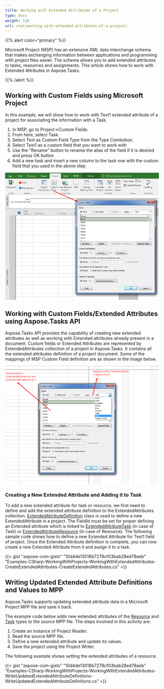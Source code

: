 ```yaml
---
title: Working with Extended Attributes of a Project
type: docs
weight: 110
url: /net/working-with-extended-attributes-of-a-project/
---
```


{{% alert color="primary" %}} 

Microsoft Project (MSP) has an extensive XML data interchange schema that makes exchanging information between applications and programming with project files easier. The schema allows you to add extended attributes to tasks, resources and assignments. This article shows how to work with Extended Attributes in Aspose.Tasks.

{{% /alert %}} 
## **Working with Custom Fields using Microsoft Project**
In this example, we will show how to work with Text1 extended attribute of a project for associating the information with a Task.

1. In MSP, go to Project->Custom Fields.
1. From here, select Task.
1. Select Text as Custom Field Type from the Type Combobox.
1. Select Text1 as a custom field that you want to work with
1. Use the "Rename" button to rename the alias of the field if it is desired and press OK button
1. Add a new task and insert a new column to the task row with the custom field that you used in the above step

![todo:image_alt_text](working-with-extended-attributes-of-a-project_1.png)
## **Working with Custom Fields/Extended Attributes using Aspose.Tasks API**
Aspose.Tasks API provides the capability of creating new extended attributes as well as working with Extended attributes already present in a document. Custom fields or Extended Attributes are represented by ExtendedAttributes collection of a project in Aspose.Tasks. It contains all the extended attributes definition of a project document. Some of the mappings of MSP Custom Field definition are as shown in the image below.

![todo:image_alt_text](working-with-extended-attributes-of-a-project_2.png)
### **Creating a New Extended Attribute and Adding it to Task**
To add a new extended attribute for task or resource, we first need to define and add the extended attribute definition to the ExtendedAttributes collection. [ExtendedAttributeDefinition](https://apireference.aspose.com/tasks/net/aspose.tasks/extendedattributedefinitioncollection/methods/index) class is used to define a new ExtendedAttribute in a project. The FieldId must be set for proper defining an Extended attribute which is linked to [ExtendedAttributeTask](https://apireference.aspose.com/tasks/net/aspose.tasks/extendedattributetask) (in case of Task) or [ExtendedAttributeResource](https://apireference.aspose.com/tasks/net/aspose.tasks/extendedattributeresource) (in case of Resource). The following sample code shows how to define a new Extended Attribute for Text1 field of project. Once the Extended Attribute definition is complete, you can now create a new Extended Attribute from it and assign it to a task.

{{< gist "aspose-com-gists" "10d4de13018b7279cf03bab28ed78aeb" "Examples-CSharp-WorkingWithProjects-WorkingWithExtendedAttributes-CreateExtendedAttributes-CreateExtendedAttributes.cs" >}}
## **Writing Updated Extended Attribute Definitions and Values to MPP**
Aspose.Tasks supports updating extended attribute data in a Microsoft Project MPP file and save it back.

The example code below adds new extended attributes of the [Resource](https://apireference.aspose.com/tasks/net/aspose.tasks/extendedattributeresource) and [Task](https://apireference.aspose.com/tasks/net/aspose.tasks/extendedattributetask) types to the source MPP file. The steps involved in this activity are:

1. Create an instance of Project Reader.
1. Read the source MPP file.
1. Define a new extended attribute and update its values.
1. Save the project using the Project Writer.

The following example shows setting the extended attributes of a resource.

{{< gist "aspose-com-gists" "10d4de13018b7279cf03bab28ed78aeb" "Examples-CSharp-WorkingWithProjects-WorkingWithExtendedAttributes-WriteUpdatedExtendedAttributeDefinitions-WriteUpdatedExtendedAttributeDefinitions.cs" >}}
